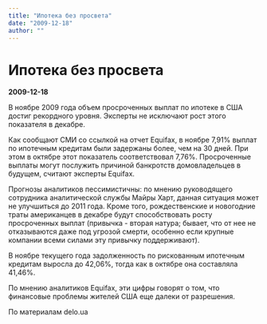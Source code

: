 ```yaml
---
title: "Ипотека без просвета"
date: "2009-12-18"
author: ""
---
```


# Ипотека без просвета

**2009-12-18** 

В ноябре 2009 года объем просроченных выплат по ипотеке в США достиг рекордного уровня. Эксперты не исключают рост этого показателя в декабре.

Как сообщают СМИ со ссылкой на отчет Equifax, в ноябре 7,91% выплат по ипотечным кредитам были задержаны более, чем на 30 дней. При этом в октябре этот показатель соответствовал 7,76%. Просроченные выплаты могут послужить причиной банкротств домовладельцев в будущем, считают эксперты Equifax.

Прогнозы аналитиков пессимистичны: по мнению руководящего сотрудника аналитической службы Майры Харт, данная ситуация может не улучшиться до 2011 года. Кроме того, рождественские и новогодние траты американцев в декабре будут способствовать росту просроченных выплат (привычка - вторая натура; бывает, что от нее не отказываются даже под угрозой смерти, особенно если крупные компании всеми силами эту привычку поддерживают).

В ноябре текущего года задолженность по рискованным ипотечным кредитам выросла до 42,06%, тогда как в октябре она составляла 41,46%.

По мнению аналитиков Equifax, эти цифры говорят о том, что финансовые проблемы жителей США еще далеки от разрешения.

По материалам delo.ua